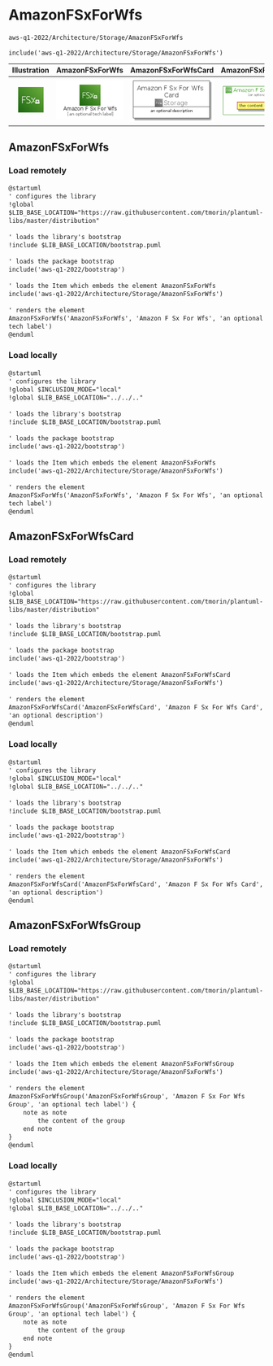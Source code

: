 # AmazonFSxForWfs


```text
aws-q1-2022/Architecture/Storage/AmazonFSxForWfs
```

```text
include('aws-q1-2022/Architecture/Storage/AmazonFSxForWfs')
```



| Illustration | AmazonFSxForWfs | AmazonFSxForWfsCard | AmazonFSxForWfsGroup |
| :---: | :---: | :---: | :---: |
| ![illustration for Illustration](../../../aws-q1-2022/Architecture/Storage/AmazonFSxForWfs.png) | ![illustration for AmazonFSxForWfs](../../../aws-q1-2022/Architecture/Storage/AmazonFSxForWfs.Local.png) | ![illustration for AmazonFSxForWfsCard](../../../aws-q1-2022/Architecture/Storage/AmazonFSxForWfsCard.Local.png) | ![illustration for AmazonFSxForWfsGroup](../../../aws-q1-2022/Architecture/Storage/AmazonFSxForWfsGroup.Local.png) |




## AmazonFSxForWfs

### Load remotely
```plantuml
@startuml
' configures the library
!global $LIB_BASE_LOCATION="https://raw.githubusercontent.com/tmorin/plantuml-libs/master/distribution"

' loads the library's bootstrap
!include $LIB_BASE_LOCATION/bootstrap.puml

' loads the package bootstrap
include('aws-q1-2022/bootstrap')

' loads the Item which embeds the element AmazonFSxForWfs
include('aws-q1-2022/Architecture/Storage/AmazonFSxForWfs')

' renders the element
AmazonFSxForWfs('AmazonFSxForWfs', 'Amazon F Sx For Wfs', 'an optional tech label')
@enduml
```

### Load locally
```plantuml
@startuml
' configures the library
!global $INCLUSION_MODE="local"
!global $LIB_BASE_LOCATION="../../.."

' loads the library's bootstrap
!include $LIB_BASE_LOCATION/bootstrap.puml

' loads the package bootstrap
include('aws-q1-2022/bootstrap')

' loads the Item which embeds the element AmazonFSxForWfs
include('aws-q1-2022/Architecture/Storage/AmazonFSxForWfs')

' renders the element
AmazonFSxForWfs('AmazonFSxForWfs', 'Amazon F Sx For Wfs', 'an optional tech label')
@enduml
```

## AmazonFSxForWfsCard

### Load remotely
```plantuml
@startuml
' configures the library
!global $LIB_BASE_LOCATION="https://raw.githubusercontent.com/tmorin/plantuml-libs/master/distribution"

' loads the library's bootstrap
!include $LIB_BASE_LOCATION/bootstrap.puml

' loads the package bootstrap
include('aws-q1-2022/bootstrap')

' loads the Item which embeds the element AmazonFSxForWfsCard
include('aws-q1-2022/Architecture/Storage/AmazonFSxForWfs')

' renders the element
AmazonFSxForWfsCard('AmazonFSxForWfsCard', 'Amazon F Sx For Wfs Card', 'an optional description')
@enduml
```

### Load locally
```plantuml
@startuml
' configures the library
!global $INCLUSION_MODE="local"
!global $LIB_BASE_LOCATION="../../.."

' loads the library's bootstrap
!include $LIB_BASE_LOCATION/bootstrap.puml

' loads the package bootstrap
include('aws-q1-2022/bootstrap')

' loads the Item which embeds the element AmazonFSxForWfsCard
include('aws-q1-2022/Architecture/Storage/AmazonFSxForWfs')

' renders the element
AmazonFSxForWfsCard('AmazonFSxForWfsCard', 'Amazon F Sx For Wfs Card', 'an optional description')
@enduml
```

## AmazonFSxForWfsGroup

### Load remotely
```plantuml
@startuml
' configures the library
!global $LIB_BASE_LOCATION="https://raw.githubusercontent.com/tmorin/plantuml-libs/master/distribution"

' loads the library's bootstrap
!include $LIB_BASE_LOCATION/bootstrap.puml

' loads the package bootstrap
include('aws-q1-2022/bootstrap')

' loads the Item which embeds the element AmazonFSxForWfsGroup
include('aws-q1-2022/Architecture/Storage/AmazonFSxForWfs')

' renders the element
AmazonFSxForWfsGroup('AmazonFSxForWfsGroup', 'Amazon F Sx For Wfs Group', 'an optional tech label') {
    note as note
        the content of the group
    end note
}
@enduml
```

### Load locally
```plantuml
@startuml
' configures the library
!global $INCLUSION_MODE="local"
!global $LIB_BASE_LOCATION="../../.."

' loads the library's bootstrap
!include $LIB_BASE_LOCATION/bootstrap.puml

' loads the package bootstrap
include('aws-q1-2022/bootstrap')

' loads the Item which embeds the element AmazonFSxForWfsGroup
include('aws-q1-2022/Architecture/Storage/AmazonFSxForWfs')

' renders the element
AmazonFSxForWfsGroup('AmazonFSxForWfsGroup', 'Amazon F Sx For Wfs Group', 'an optional tech label') {
    note as note
        the content of the group
    end note
}
@enduml
```

